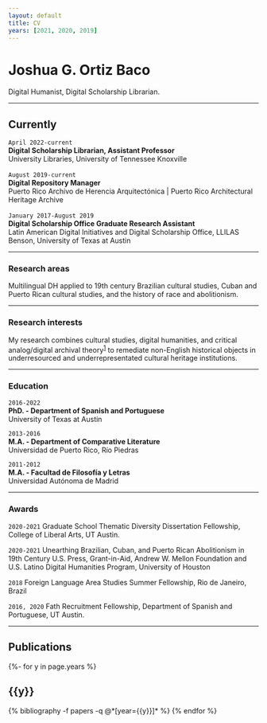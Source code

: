 ```yaml
---
layout: default
title: CV
years: [2021, 2020, 2019]
---
```

# Joshua G. Ortiz Baco
Digital Humanist, Digital Scholarship Librarian.

---
## Currently

`April 2022-current`<br>
__Digital Scholarship Librarian, Assistant Professor__<br>University Libraries, University of Tennessee Knoxville
<br><br>`August 2019-current`<br>
__Digital Repository Manager__<br>Puerto Rico Archivo de Herencia Arquitectónica | Puerto Rico Architectural Heritage Archive
<br><br>`January 2017-August 2019`<br>
__Digital Scholarship Office Graduate Research Assistant__<br>Latin American Digital Initiatives and Digital Scholarship Office, LLILAS Benson, University of Texas at Austin

---
### Research areas

Multilingual DH applied to 19th century Brazilian cultural studies, Cuban and Puerto Rican cultural studies, and the history of race and abolitionism.

---
### Research interests

My research combines cultural studies, digital humanities, and critical analog/digital archival theory<sup>[1]</sup> to remediate non-English historical objects in underresourced and underrepresentated cultural heritage institutions. 

---
### Education

`2016-2022`<br>
__PhD. - Department of Spanish and Portuguese__ <br>University of Texas at Austin

`2013-2016`<br>
__M.A. - Department of Comparative Literature__ <br> Universidad de Puerto Rico, Río Piedras

`2011-2012`<br>
__M.A. - Facultad de Filosofía y Letras__ <br> Universidad Autónoma de Madrid

---
### Awards

`2020-2021` Graduate School Thematic Diversity Dissertation Fellowship, College of Liberal Arts, UT Austin.

`2020-2021` Unearthing Brazilian, Cuban, and Puerto Rican Abolitionism in 19th Century U.S. Press, Grant-in-Aid, Andrew W. Mellon Foundation and U.S. Latino Digital Humanities Program, University of Houston

`2018` Foreign Language Area Studies Summer Fellowship, Rio de Janeiro, Brazil

`2016, 2020` Fath Recruitment Fellowship, Department of Spanish and Portuguese, UT Austin.

---
## Publications
<div class="publications">

{%- for y in page.years %}
  <h2 class="year">{{y}}</h2>
  {% bibliography -f papers -q @*[year={{y}}]* %}
{% endfor %}

</div>

[1]: https://doi.org/10.1093/ahr/rhab359
